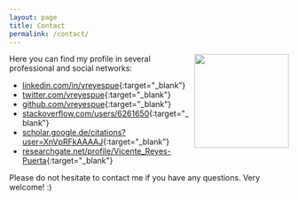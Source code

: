 ```yaml
---
layout: page
title: Contact
permalink: /contact/
---
```


<img align="right" src="network.jpg" width="170">

Here you can find my profile in several professional and social networks:

- [linkedin.com/in/vreyespue](https://www.linkedin.com/in/vreyespue){:target="\_blank"}
- [twitter.com/vreyespue](https://twitter.com/vreyespue){:target="\_blank"}
- [github.com/vreyespue](https://github.com/vreyespue){:target="\_blank"}
- [stackoverflow.com/users/6261650](https://stackoverflow.com/users/6261650/vreyespue){:target="\_blank"}
- [scholar.google.de/citations?user=XnVpRFkAAAAJ](https://scholar.google.de/citations?user=XnVpRFkAAAAJ){:target="\_blank"}
- [researchgate.net/profile/Vicente_Reyes-Puerta](https://www.researchgate.net/profile/Vicente_Reyes-Puerta){:target="\_blank"}

Please do not hesitate to contact me if you have any questions. Very welcome! :)
